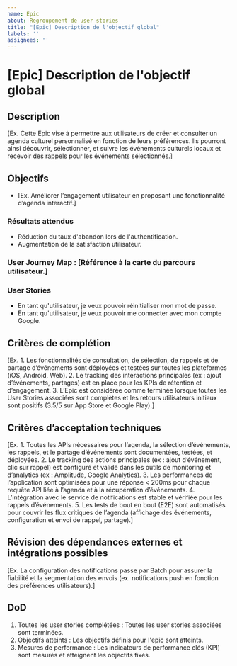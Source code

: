 ```yaml
---
name: Epic
about: Regroupement de user stories
title: "[Epic] Description de l'objectif global"
labels: ''
assignees: ''
---
```


# [Epic] Description de l'objectif global

## Description

[Ex. Cette Epic vise à permettre aux utilisateurs de créer et consulter un agenda culturel personnalisé en fonction de leurs préférences. Ils pourront ainsi découvrir, sélectionner, et suivre les événements culturels locaux et recevoir des rappels pour les événements sélectionnés.]

## Objectifs

- [Ex. Améliorer l’engagement utilisateur en proposant une fonctionnalité d’agenda interactif.]

### Résultats attendus

- Réduction du taux d'abandon lors de l'authentification.
- Augmentation de la satisfaction utilisateur.

### User Journey Map : [Référence à la carte du parcours utilisateur.]

### User Stories

- En tant qu'utilisateur, je veux pouvoir réinitialiser mon mot de passe.
- En tant qu'utilisateur, je veux pouvoir me connecter avec mon compte Google.

## Critères de complétion

[Ex. 1. Les fonctionnalités de consultation, de sélection, de rappels et de partage d’événements sont déployées et testées sur toutes les plateformes (iOS, Android, Web).
2. Le tracking des interactions principales (ex : ajout d’événements, partages) est en place pour les KPIs de rétention et d’engagement.
3. L’Epic est considérée comme terminée lorsque toutes les User Stories associées sont complètes et les retours utilisateurs initiaux sont positifs (3.5/5 sur App Store et Google Play).]

## Critères d’acceptation techniques

[Ex. 1. Toutes les APIs nécessaires pour l’agenda, la sélection d’événements, les rappels, et le partage d’événements sont documentées, testées, et déployées.
2. Le tracking des actions principales (ex : ajout d’événement, clic sur rappel) est configuré et validé dans les outils de monitoring et d’analytics (ex : Amplitude, Google Analytics).
3. Les performances de l’application sont optimisées pour une réponse < 200ms pour chaque requête API liée à l’agenda et à la récupération d’événements.
4. L’intégration avec le service de notifications est stable et vérifiée pour les rappels d’événements.
5. Les tests de bout en bout (E2E) sont automatisés pour couvrir les flux critiques de l’agenda (affichage des événements, configuration et envoi de rappel, partage).]

## Révision des dépendances externes et intégrations possibles

[Ex. La configuration des notifications passe par Batch pour assurer la fiabilité et la segmentation des envois (ex. notifications push en fonction des préférences utilisateurs).]

## DoD

1. Toutes les user stories complétées : Toutes les user stories associées sont terminées.
2. Objectifs atteints : Les objectifs définis pour l'epic sont atteints.
3. Mesures de performance : Les indicateurs de performance clés (KPI) sont mesurés et atteignent les objectifs fixés.
